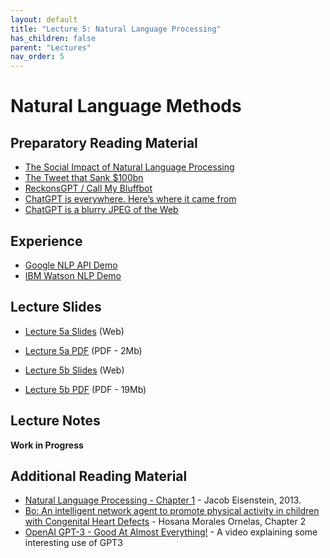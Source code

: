 ```yaml
---
layout: default
title: "Lecture 5: Natural Language Processing"
has_children: false
parent: "Lectures"
nav_order: 5
---
```


# Natural Language Methods

## Preparatory Reading Material

- [The Social Impact of Natural Language Processing](https://aclanthology.org/P16-2096.pdf)
- [The Tweet that Sank $100bn](https://blog.tobiasrevell.com/2023/02/15/box090-the-tweet-that-sank-100bn/)
- [ReckonsGPT / Call My Bluffbot](https://petafloptimism.com/2023/02/19/reckonsgpt-call-my-bluffbot/)
- [ChatGPT is everywhere. Here’s where it came from](https://www.technologyreview.com/2023/02/08/1068068/chatgpt-is-everywhere-heres-where-it-came-from/)
- [ChatGPT is a blurry JPEG of the Web](https://www.newyorker.com/tech/annals-of-technology/chatgpt-is-a-blurry-jpeg-of-the-web)

## Experience

- [Google NLP API Demo](https://cloud.google.com/natural-language#section-2)
- [IBM Watson NLP Demo](https://www.ibm.com/demos/live/natural-language-understanding/self-service/home)

## Lecture Slides

- [Lecture 5a Slides]({{site.baseurl}}/assets/presentations/Lecture-5a/Lecture5a.htm) (Web)
- [Lecture 5a PDF]({{site.baseurl}}/assets/slides/ML4D-L5a-2223.pdf) (PDF - 2Mb)

- [Lecture 5b Slides]({{site.baseurl}}/assets/presentations/Lecture-5b/Lecture5b.htm) (Web)
- [Lecture 5b PDF]({{site.baseurl}}/assets/slides/ML4D-L5b-2223.pdf) (PDF - 19Mb)


## Lecture Notes

__Work in Progress__

## Additional Reading Material

- [Natural Language Processing - Chapter 1](https://github.com/jacobeisenstein/gt-nlp-class/tree/master/notes) - Jacob Eisenstein, 2013.
- [Bo: An intelligent network agent to promote physical activity in children with Congenital Heart Defects](http://resolver.tudelft.nl/uuid:fd895415-c353-41d5-8430-f0a67fd40ad4) - Hosana Morales Ornelas, Chapter 2
- [OpenAI GPT-3 - Good At Almost Everything!](https://www.youtube.com/watch?v=_x9AwxfjxvE) - A video explaining some interesting use of GPT3
